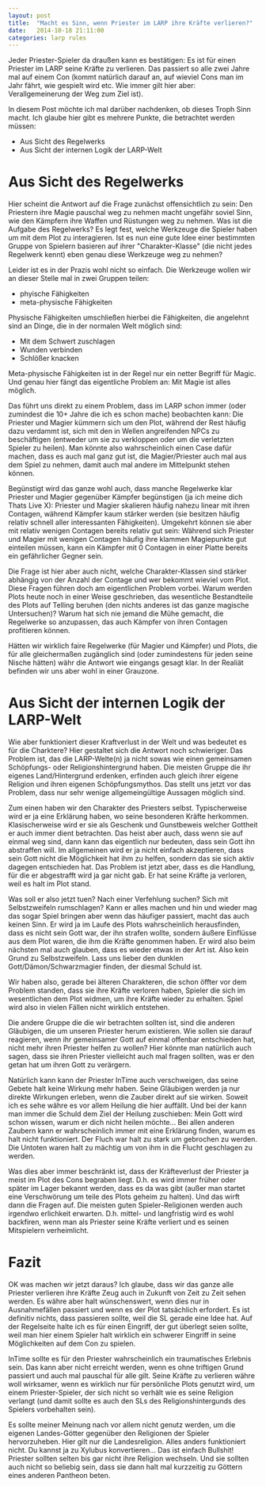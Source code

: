 ```yaml
---
layout: post
title:  "Macht es Sinn, wenn Priester im LARP ihre Kräfte verlieren?"
date:   2014-10-18 21:11:00
categories: larp rules
---
```

Jeder Priester-Spieler da draußen kann es bestätigen: Es ist für einen Priester
im LARP seine Kräfte zu verlieren. Das passiert so alle zwei Jahre mal auf einem
Con (kommt natürlich darauf an, auf wieviel Cons man im Jahr fährt, wie gespielt
wird etc. Wie immer gilt hier aber: Verallgemeinerung der Weg zum Ziel ist).

In diesem Post möchte ich mal darüber nachdenken, ob dieses Troph Sinn macht.
Ich glaube hier gibt es mehrere Punkte, die betrachtet werden müssen:

* Aus Sicht des Regelwerks
* Aus Sicht der internen Logik der LARP-Welt

# Aus Sicht des Regelwerks
Hier scheint die Antwort auf die Frage zunächst offensichtlich zu sein: Den
Priestern ihre Magie pauschal weg zu nehmen macht ungefähr soviel Sinn, wie den
Kämpfern ihre Waffen und Rüstungen weg zu nehmen. Was ist die Aufgabe des
Regelwerks? Es legt fest, welche Werkzeuge die Spieler haben um mit dem Plot
zu interagieren. Ist es nun eine gute Idee einer bestimmten Gruppe von Spielern
basieren auf ihrer "Charakter-Klasse" (die nicht jedes Regelwerk kennt) eben
genau diese Werkzeuge weg zu nehmen?

Leider ist es in der Prazis wohl nicht so einfach. Die Werkzeuge wollen wir an
dieser Stelle mal in zwei Gruppen teilen:

* phyische Fähigkeiten
* meta-physische Fähigkeiten

Physische Fähigkeiten umschließen hierbei die Fähigkeiten, die angelehnt sind
an Dinge, die in der normalen Welt möglich sind:

* Mit dem Schwert zuschlagen
* Wunden verbinden
* Schlößer knacken

Meta-physische Fähigkeiten ist in der Regel nur ein netter Begriff für Magic.
Und genau hier fängt das eigentliche Problem an: Mit Magie ist alles möglich.

Das führt uns direkt zu einem Problem, dass im LARP schon immer (oder zumindest
die 10+ Jahre die ich es schon mache) beobachten kann: Die Priester und Magier
kümmern sich um den Plot, während der Rest häufig dazu verdammt ist, sich mit
den in Wellen angreifenden NPCs zu beschäftigen (entweder um sie zu verkloppen
oder um die verletzten Spieler zu heilen). Man könnte also wahrscheinlich einen
Case dafür machen, dass es auch mal ganz gut ist, die Magier/Priester auch mal
aus dem Spiel zu nehmen, damit auch mal andere im Mittelpunkt stehen können.

Begünstigt wird das ganze wohl auch, dass manche Regelwerke klar Priester und 
Magier gegenüber Kämpfer begünstigen (ja ich meine dich Thats Live X): Priester
und Magier skalieren häufig nahezu linear mit ihren Contagen, während Kämpfer 
kaum stärker werden (sie besitzen häufig relativ schnell aller interessanten
Fähigkeiten). Umgekehrt können sie aber mit relativ wenigen Contagen bereits
relativ gut sein: Während sich Priester und Magier mit wenigen Contagen häufig
ihre klammen Magiepunkte gut einteilen müssen, kann ein Kämpfer mit 0 Contagen 
in einer Platte bereits ein gefährlicher Gegner sein.

Die Frage ist hier aber auch nicht, welche Charakter-Klassen sind stärker
abhängig von der Anzahl der Contage und wer bekommt wieviel vom Plot. Diese
Fragen führen doch am eigentlichen Problem vorbei. Warum werden Plots heute
noch in einer Weise geschrieben, das wesentliche Bestandteile des Plots auf
Telling beruhen (den nichts anderes ist das ganze magische Untersuchen)? Warum
hat sich nie jemand die Mühe gemacht, die Regelwerke so anzupassen, das auch
Kämpfer von ihren Contagen profitieren können.

Hätten wir wirklich faire Regelwerke (für Magier und Kämpfer) und Plots, die
für alle gleichermaßen zugänglich sind (oder zumindestens für jeden seine Nische
hätten) währ die Antwort wie eingangs gesagt klar. In der Realiät befinden wir
uns aber wohl in einer Grauzone. 

# Aus Sicht der internen Logik der LARP-Welt
Wie aber funktioniert dieser Kraftverlust in der Welt und was bedeutet es für 
die Charktere? Hier gestaltet sich die Antwort noch schwieriger. Das Problem
ist, das die LARP-Welte(n) ja nicht sowas wie einen gemeinsamen Schöpfungs- oder
Religionshintergrund haben. Die meisten Gruppe die ihr eigenes Land/Hintergrund
erdenken, erfinden auch gleich ihrer eigene Religion und ihren eigenen 
Schöpfungsmythos. Das stellt uns jetzt vor das Problem, dass nur sehr wenige
allgemeingültige Aussagen möglich sind.

Zum einen haben wir den Charakter des Priesters selbst. Typischerweise wird er
ja eine Erklärung haben, wo seine besonderen Kräfte herkommen. Klasischerweise
wird er sie als Geschenk und Gunstbeweis welcher Gottheit er auch immer dient
betrachten. Das heist aber auch, dass wenn sie auf einmal weg sind, dann kann
das eigentlich nur bedeuten, dass sein Gott ihn abstraffen will. Im allgemeinen
wird er ja nicht einfach akzeptieren, dass sein Gott nicht die Möglichkeit hat
ihm zu helfen, sondern das sie sich aktiv dagegen entschieden hat. Das Problem
ist jetzt aber, dass es die Handlung, für die er abgestrafft wird ja gar nicht
gab. Er hat seine Kräfte ja verloren, weil es halt im Plot stand.

Was soll er also jetzt tuen? Nach einer Verfehlung suchen? Sich mit 
Selbstzweifeln rumschlagen? Kann er alles machen und hin und wieder mag das
sogar Spiel bringen aber wenn das häufiger passiert, macht das auch keinen Sinn.
Er wird ja im Laufe des Plots wahrscheinlich herausfinden, dass es nicht sein
Gott war, der ihn strafen wollte, sondern äußere Einflüsse aus dem Plot waren, 
die ihm die Kräfte genommen haben. Er wird also beim nächsten mal auch glauben,
dass es wieder etwas in der Art ist. Also kein Grund zu Selbstzweifeln. Lass uns
lieber den dunklen Gott/Dämon/Schwarzmagier finden, der diesmal Schuld ist.

Wir haben also, gerade bei älteren Charakteren, die schon öffter vor dem Problem
standen, dass sie ihre Kräfte verloren haben, Spieler die sich im wesentlichen
dem Plot widmen, um ihre Kräfte wieder zu erhalten. Spiel wird also in vielen
Fällen nicht wirklich entstehen.

Die andere Gruppe die die wir betrachten sollten ist, sind die anderen 
Gläubigen, die um unseren Priester herum existieren. Wie sollen sie darauf 
reagieren, wenn ihr gemeinsamer Gott auf einmal offenbar entschieden hat, nicht 
mehr ihren Priester helfen zu wollen? Hier könnte man natürlich auch sagen, dass
sie ihren Priester vielleicht auch mal fragen sollten, was er den getan hat um 
ihren Gott zu verärgern. 

Natürlich kann kann der Priester InTime auch verschweigen, das seine Gebete halt
keine Wirkung mehr haben. Seine Gläubigen werden ja nur direkte Wirkungen 
erleben, wenn die Zauber direkt auf sie wirken. Soweit ich es sehe währe es 
vor allem Heilung die hier auffällt. Und bei der kann man immer die Schuld dem
Ziel der Heilung zuschieben: Mein Gott wird schon wissen, warum er dich nicht
heilen möchte... Bei allen anderen Zaubern kann er wahrscheinlich immer mit eine
Erklärung finden, warum es halt nicht funktioniert. Der Fluch war halt zu stark
um gebrochen zu werden. Die Untoten waren halt zu mächtig um von ihm in die 
Flucht geschlagen zu werden.

Was dies aber immer beschränkt ist, dass der Kräfteverlust der Priester ja meist
im Plot des Cons begraben liegt. D.h. es wird immer früher oder später im Lager
bekannt werden, dass es da was gibt (außer man startet eine Verschwörung um
teile des Plots geheim zu halten). Und das wirft dann die Fragen auf. Die 
meisten guten Spieler-Religionen werden auch irgendwo erlichkeit erwarten. D.h. 
mittel- und langfristig wird es wohl backfiren, wenn man als Priester seine 
Kräfte verliert und es seinen Mitspielern verheimlicht.

# Fazit
OK was machen wir jetzt daraus? Ich glaube, dass wir das ganze alle Priester
verlieren ihre Kräfte Zeug auch in Zukunft von Zeit zu Zeit sehen werden. Es 
währe aber halt wünschenswert, wenn dies nur in Ausnahmefällen passiert und wenn
es der Plot tatsächlich erfordert. Es ist definitiv nichts, dass passieren 
sollte, weil die SL gerade eine Idee hat. Auf der Regelseite halte ich es für 
einen Eingriff, der gut überlegt seien sollte, weil man hier einem Spieler halt
wirklich ein schwerer Eingriff in seine Möglichkeiten auf dem Con zu spielen. 

InTime sollte es für den Priester wahrscheinlich ein traumatisches Erlebnis 
sein. Das kann aber nicht erreicht werden, wenn es ohne triftigen Grund passiert
und auch mal pauschal für alle gilt. Seine Kräfte zu verlieren währe woll 
wirksamer, wenn es wirklich nur für persönliche Plots genutzt wird, um einem 
Priester-Spieler, der sich nicht so verhält wie es seine Religion verlangt (und
damit sollte es auch den SLs des Religionshintergunds des Spielers vorbehalten 
sein).

Es sollte meiner Meinung nach vor allem nicht genutz werden, um die eigenen
Landes-Götter gegenüber den Religionen der Spieler hervorzuheben. Hier gilt nur
die Landesreligion. Alles anders funktioniert nicht. Du kannst ja zu Xylubus
konvertieren... Das ist einfach Bullshit! Priester sollten selten bis gar nicht
ihre Religion wechseln. Und sie sollten auch nicht so beliebig sein, dass sie
dann halt mal kurzzeitig zu Göttern eines anderen Pantheon beten.